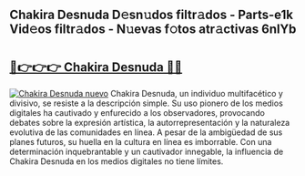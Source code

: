 ## Chakira Desnuda D𝚎sn𝚞dos filtr𝚊dos - Parts-e1k Vid𝚎os filtr𝚊dos - N𝚞evas f𝚘tos atr𝚊ctivas 6nlYb

# <h2><a href="http://mbcex1.tromn.icu/?c=Chakira+Desnuda">🔗👉👉👉 Chakira Desnuda 🔗🔗</a></h2>

[![Chakira Desnuda nuevo](https://i.imgur.com/pEAQMta.gif)](http://mbcex1.tromn.icu/?c=Chakira+Desnuda)
Chakira Desnuda, un individuo multifacético y divisivo, se resiste a la descripción simple. Su uso pionero de los medios digitales ha cautivado y enfurecido a los observadores, provocando debates sobre la expresión artística, la autorrepresentación y la naturaleza evolutiva de las comunidades en línea. A pesar de la ambigüedad de sus planes futuros, su huella en la cultura en línea es imborrable. Con una determinación inquebrantable y un cautivador innegable, la influencia de Chakira Desnuda en los medios digitales no tiene límites.
